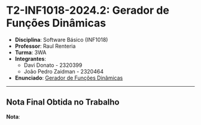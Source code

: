
# T2-INF1018-2024.2: **Gerador de Funções Dinâmicas**

- **Disciplina**: Software Básico (INF1018)  
- **Professor**: Raul Renteria  
- **Turma**: 3WA  
- **Integrantes**:  
  - Davi Donato - 2320399  
  - João Pedro Zaidman - 2320464  
- **Enunciado**: [Gerador de Funções Dinâmicas](https://www.inf.puc-rio.br/~inf1018/2024.2/trabs/t2/trab2-20242.html)  

---

## **Nota Final Obtida no Trabalho**
**Nota**: 
